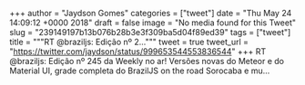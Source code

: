 
+++
author = "Jaydson Gomes"
categories = ["tweet"]
date = "Thu May 24 14:09:12 +0000 2018"
draft = false
image = "No media found for this Tweet"
slug = "239149197b13b076b28b3e3f309ba5d04f89ed39"
tags = ["tweet"]
title = """RT @braziljs: Edição nº 2..."""
tweet = true
tweet_url = "https://twitter.com/jaydson/status/999653544553836544"
+++
RT @braziljs: Edição nº 245 da Weekly no ar!
Versões novas do Meteor e do Material UI, grade completa do BrazilJS on the road Sorocaba e mu…
